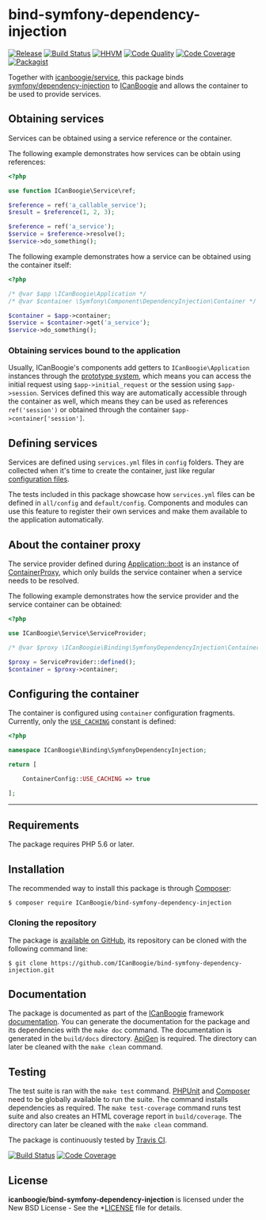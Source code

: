 # bind-symfony-dependency-injection

[![Release](https://img.shields.io/packagist/v/ICanBoogie/bind-symfony-dependency-injection.svg)](https://packagist.org/packages/ICanBoogie/bind-symfony-dependency-injection)
[![Build Status](https://img.shields.io/travis/ICanBoogie/bind-symfony-dependency-injection/master.svg)](http://travis-ci.org/ICanBoogie/bind-symfony-dependency-injection)
[![HHVM](https://img.shields.io/hhvm/ICanBoogie/bind-symfony-dependency-injection.svg)](http://hhvm.h4cc.de/package/ICanBoogie/bind-symfony-dependency-injection)
[![Code Quality](https://img.shields.io/scrutinizer/g/ICanBoogie/bind-symfony-dependency-injection/master.svg)](https://scrutinizer-ci.com/g/ICanBoogie/bind-symfony-dependency-injection)
[![Code Coverage](https://img.shields.io/coveralls/ICanBoogie/bind-symfony-dependency-injection/master.svg)](https://coveralls.io/r/ICanBoogie/bind-symfony-dependency-injection)
[![Packagist](https://img.shields.io/packagist/dt/ICanBoogie/bind-symfony-dependency-injection.svg)](https://packagist.org/packages/ICanBoogie/bind-symfony-dependency-injection)

Together with [icanboogie/service][], this package binds [symfony/dependency-injection][] to
[ICanBoogie][] and allows the container to be used to provide services.





## Obtaining services

Services can be obtained using a service reference or the container.

The following example demonstrates how services can be obtain using references:

```php
<?php

use function ICanBoogie\Service\ref;

$reference = ref('a_callable_service');
$result = $reference(1, 2, 3);

$reference = ref('a_service');
$service = $reference->resolve();
$service->do_something();
```

The following example demonstrates how a service can be obtained using the container itself:

```php
<?php

/* @var $app \ICanBoogie\Application */
/* @var $container \Symfony\Component\DependencyInjection\Container */

$container = $app->container;
$service = $container->get('a_service');
$service->do_something();
```





### Obtaining services bound to the application

Usually, ICanBoogie's components add getters to `ICanBoogie\Application` instances through the
[prototype system][], which means you can access the initial request using `$app->initial_request`
or the session using `$app->session`. Services defined this way are automatically accessible through
the container as well, which means they can be used as references `ref('session')` or obtained
through the container `$app->container['session']`.





## Defining services

Services are defined using `services.yml` files in `config` folders. They are collected when it's
time to create the container, just like regular [configuration files][].

The tests included in this package showcase how `services.yml` files can be defined in `all/config`
and `default/config`. Components and modules can use this feature to register their own services and
make them available to the application automatically.





## About the container proxy

The service provider defined during [Application::boot][] is an instance of [ContainerProxy][],
which only builds the service container when a service needs to be resolved.

The following example demonstrates how the service provider and the service container can be obtained:

```php
<?php

use ICanBoogie\Service\ServiceProvider;

/* @var $proxy \ICanBoogie\Binding\SymfonyDependencyInjection\ContainerProxy */

$proxy = ServiceProvider::defined();
$container = $proxy->container;
```





## Configuring the container

The container is configured using `container` configuration fragments. Currently, only the
[`USE_CACHING`][] constant is defined:

```php
<?php

namespace ICanBoogie\Binding\SymfonyDependencyInjection;

return [

	ContainerConfig::USE_CACHING => true

];
```





----------





## Requirements

The package requires PHP 5.6 or later.





## Installation

The recommended way to install this package is through [Composer](http://getcomposer.org/):

```
$ composer require ICanBoogie/bind-symfony-dependency-injection
```





### Cloning the repository

The package is [available on GitHub][], its repository can be cloned with the following command
line:

	$ git clone https://github.com/ICanBoogie/bind-symfony-dependency-injection.git





## Documentation

The package is documented as part of the [ICanBoogie][] framework [documentation][]. You can
generate the documentation for the package and its dependencies with the `make doc` command. The
documentation is generated in the `build/docs` directory. [ApiGen](http://apigen.org/) is required.
The directory can later be cleaned with the `make clean` command.





## Testing

The test suite is ran with the `make test` command. [PHPUnit](https://phpunit.de/) and
[Composer](http://getcomposer.org/) need to be globally available to run the suite. The command
installs dependencies as required. The `make test-coverage` command runs test suite and also creates
an HTML coverage report in `build/coverage`. The directory can later be cleaned with the `make
clean` command.

The package is continuously tested by [Travis CI](http://about.travis-ci.org/).

[![Build Status](https://img.shields.io/travis/ICanBoogie/bind-symfony-dependency-injection/master.svg)](http://travis-ci.org/ICanBoogie/bind-symfony-dependency-injection)
[![Code Coverage](https://img.shields.io/coveralls/ICanBoogie/bind-symfony-dependency-injection/master.svg)](https://coveralls.io/r/ICanBoogie/bind-symfony-dependency-injection)





## License

**icanboogie/bind-symfony-dependency-injection** is licensed under the New BSD License - See the
*[LICENSE](LICENSE) file for details.





[ContainerProxy]:               https://icanboogie.org/api/bind-symfony-dependency-injection/master/
[`USE_CACHING`]:                https://icanboogie.org/api/bind-symfony-dependency-injection/master/class-ICanBoogie.Binding.SymfonyDependencyInjection.ContainerConfig.html#USE_CACHING
[documentation]:                https://icanboogie.org/api/service/master/

[ICanBoogie]:                   https://icanboogie.org
[prototype system]:             https://icanboogie.org/docs/4.0/prototypes
[Application::boot]:            https://icanboogie.org/docs/4.0/life-and-death#the-application-has-booted
[configuration files]:          https://icanboogie.org/docs/4.0/configuration

[icanboogie/service]:           https://github.com/ICanBoogie/Service/
[available on GitHub]:          https://github.com/ICanBoogie/bind-symfony-dependency-injection
[symfony/dependency-injection]: https://symfony.com/doc/current/components/dependency_injection.html 
